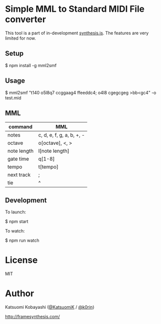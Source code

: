 # Simple MML to Standard MIDI File converter

This tool is a part of in-development [synthesis.js](https://github.com/KatsuomiK/synthesis.js). The features are very limited for now.

## Setup

$ npm install -g mml2smf

## Usage

$ mml2smf "t140 o5l8q7 ccggaag4 ffeeddc4; o4l8 cgegcgeg >b<gfg>b<gc4" -o test.mid

## MML

command|MML
-------|---
notes|c, d, e, f, g, a, b, +, -
octave|o[octave], &lt;, &gt;
note length|l[note length]
gate time|q[1-8]
tempo|t[tempo]
next track|;
tie|^

## Development

To launch:

$ npm start

To watch:

$ npm run watch

# License

MIT

# Author

Katsuomi Kobayashi ([@KatsuomiK](https://twitter.com/KatsuomiK) / [@k0rin](https://twitter.com/k0rin))

http://framesynthesis.com/

